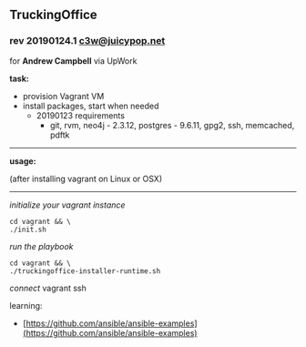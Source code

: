 ## TruckingOffice
### rev 20190124.1 [c3w@juicypop.net](mailto:c3w@juicypop.net)

for **Andrew Campbell** via UpWork

**task:**

* provision Vagrant VM
* install packages, start when needed
  * 20190123 requirements
    * git, rvm, neo4j - 2.3.12, postgres - 9.6.11, gpg2, ssh, memcached, pdftk

----
**usage:**

(after installing vagrant on Linux or OSX)

----
*initialize your vagrant instance*

    cd vagrant && \
    ./init.sh

*run the playbook*

    cd vagrant && \
    ./truckingoffice-installer-runtime.sh

*connect*
    vagrant ssh

learning:

* [https://github.com/ansible/ansible-examples](https://github.com/ansible/ansible-examples)
